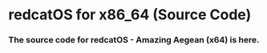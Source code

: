 # redcatOS for x86_64 (Source Code)

### The source code for redcatOS - Amazing Aegean (x64) is here.
